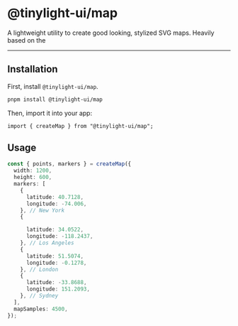 # @tinylight-ui/map

A lightweight utility to create good looking, stylized SVG maps. Heavily based on the 

---

## Installation

First, install `@tinylight-ui/map`.

```bash
pnpm install @tinylight-ui/map
```

Then, import it into your app:

```tsx
import { createMap } from "@tinylight-ui/map";
```

## Usage

```typescript
const { points, markers } = createMap({
  width: 1200,
  height: 600,
  markers: [
    {
      latitude: 40.7128,
      longitude: -74.006,
    }, // New York
    {

      latitude: 34.0522,
      longitude: -118.2437,
    }, // Los Angeles
    {
      latitude: 51.5074,
      longitude: -0.1278,
    }, // London
    {
      latitude: -33.8688,
      longitude: 151.2093,
    }, // Sydney
  ],
  mapSamples: 4500,
});
```